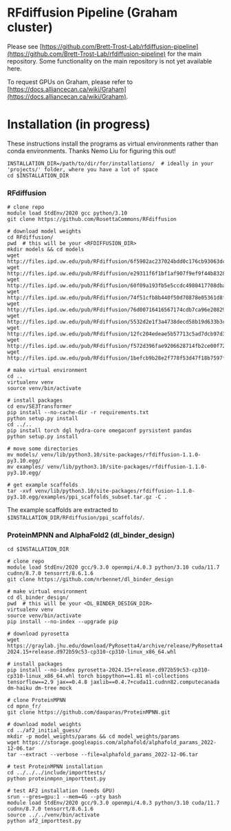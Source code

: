 # RFdiffusion Pipeline (Graham cluster)

Please see [https://github.com/Brett-Trost-Lab/rfdiffusion-pipeline](https://github.com/Brett-Trost-Lab/rfdiffusion-pipeline) for the main repository. Some functionality on the main repository is not yet available here.

To request GPUs on Graham, please refer to [https://docs.alliancecan.ca/wiki/Graham](https://docs.alliancecan.ca/wiki/Graham).

# Installation (in progress)

These instructions install the programs as virtual environments rather than conda environments. Thanks Nemo Liu for figuring this out!
```
INSTALLATION_DIR=/path/to/dir/for/installations/  # ideally in your 'projects/' folder, where you have a lot of space
cd $INSTALLATION_DIR
```

### RFdiffusion
```
# clone repo
module load StdEnv/2020 gcc python/3.10
git clone https://github.com/RosettaCommons/RFdiffusion

# download model weights
cd RFdiffusion/
pwd  # this will be your <RFDIFFUSION_DIR>
mkdir models && cd models
wget http://files.ipd.uw.edu/pub/RFdiffusion/6f5902ac237024bdd0c176cb93063dc4/Base_ckpt.pt
wget http://files.ipd.uw.edu/pub/RFdiffusion/e29311f6f1bf1af907f9ef9f44b8328b/Complex_base_ckpt.pt
wget http://files.ipd.uw.edu/pub/RFdiffusion/60f09a193fb5e5ccdc4980417708dbab/Complex_Fold_base_ckpt.pt
wget http://files.ipd.uw.edu/pub/RFdiffusion/74f51cfb8b440f50d70878e05361d8f0/InpaintSeq_ckpt.pt
wget http://files.ipd.uw.edu/pub/RFdiffusion/76d00716416567174cdb7ca96e208296/InpaintSeq_Fold_ckpt.pt
wget http://files.ipd.uw.edu/pub/RFdiffusion/5532d2e1f3a4738decd58b19d633b3c3/ActiveSite_ckpt.pt
wget http://files.ipd.uw.edu/pub/RFdiffusion/12fc204edeae5b57713c5ad7dcb97d39/Base_epoch8_ckpt.pt
wget http://files.ipd.uw.edu/pub/RFdiffusion/f572d396fae9206628714fb2ce00f72e/Complex_beta_ckpt.pt
wget http://files.ipd.uw.edu/pub/RFdiffusion/1befcb9b28e2f778f53d47f18b7597fa/RF_structure_prediction_weights.pt

# make virtual environment
cd ..
virtualenv venv
source venv/bin/activate

# install packages
cd env/SE3Transformer
pip install --no-cache-dir -r requirements.txt
python setup.py install
cd ../..
pip install torch dgl hydra-core omegaconf pyrsistent pandas
python setup.py install

# move some directories
mv models/ venv/lib/python3.10/site-packages/rfdiffusion-1.1.0-py3.10.egg/
mv examples/ venv/lib/python3.10/site-packages/rfdiffusion-1.1.0-py3.10.egg/

# get example scaffolds
tar -xvf venv/lib/python3.10/site-packages/rfdiffusion-1.1.0-py3.10.egg/examples/ppi_scaffolds_subset.tar.gz -C .
```

The example scaffolds are extracted to `$INSTALLATION_DIR/RFdiffusion/ppi_scaffolds/`.

### ProteinMPNN and AlphaFold2 (dl_binder_design)
```
cd $INSTALLATION_DIR

# clone repo
module load StdEnv/2020 gcc/9.3.0 openmpi/4.0.3 python/3.10 cuda/11.7 cudnn/8.7.0 tensorrt/8.6.1.6
git clone https://github.com/nrbennet/dl_binder_design

# make virtual environment
cd dl_binder_design/
pwd  # this will be your <DL_BINDER_DESIGN_DIR>
virtualenv venv
source venv/bin/activate
pip install --no-index --upgrade pip

# download pyrosetta
wget https://graylab.jhu.edu/download/PyRosetta4/archive/release/PyRosetta4.Release.python310.ubuntu.wheel/pyrosetta-2024.15+release.d972b59c53-cp310-cp310-linux_x86_64.whl

# install packages
pip install --no-index pyrosetta-2024.15+release.d972b59c53-cp310-cp310-linux_x86_64.whl torch biopython==1.81 ml-collections tensorflow==2.9 jax==0.4.8 jaxlib==0.4.7+cuda11.cudnn82.computecanada dm-haiku dm-tree mock

# clone ProteinMPNN
cd mpnn_fr/
git clone https://github.com/dauparas/ProteinMPNN.git

# download model weights
cd ../af2_initial_guess/
mkdir -p model_weights/params && cd model_weights/params
wget https://storage.googleapis.com/alphafold/alphafold_params_2022-12-06.tar
tar --extract --verbose --file=alphafold_params_2022-12-06.tar

# test ProteinMPNN installation
cd ../../../include/importtests/
python proteinmpnn_importtest.py

# test AF2 installation (needs GPU)
srun --gres=gpu:1 --mem=4G --pty bash
module load StdEnv/2020 gcc/9.3.0 openmpi/4.0.3 python/3.10 cuda/11.7 cudnn/8.7.0 tensorrt/8.6.1.6
source ../../venv/bin/activate
python af2_importtest.py
```
